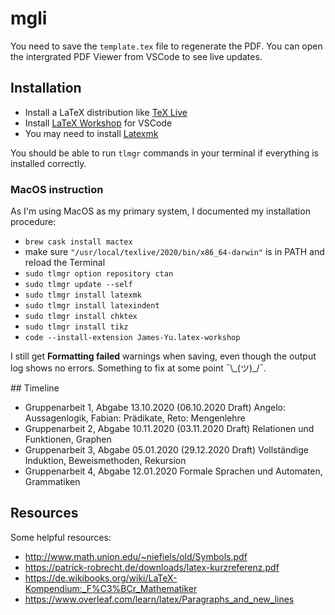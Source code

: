 # mgli

You need to save the `template.tex` file to regenerate the PDF. You can open the intergrated PDF Viewer from VSCode to see live updates.

## Installation

- Install a LaTeX distribution like [TeX Live](https://www.tug.org/texlive/)
- Install [LaTeX Workshop](https://marketplace.visualstudio.com/items?itemName=James-Yu.latex-workshop) for VSCode
- You may need to install [Latexmk](https://mg.readthedocs.io/latexmk.html)

You should be able to run `tlmgr` commands in your terminal if everything
is installed correctly.

### MacOS instruction

As I'm using MacOS as my primary system, I documented my installation procedure:

- `brew cask install mactex`
- make sure `"/usr/local/texlive/2020/bin/x86_64-darwin"` is in PATH and reload the Terminal
- `sudo tlmgr option repository ctan`
- `sudo tlmgr update --self`
- `sudo tlmgr install latexmk`
- `sudo tlmgr install latexindent`
- `sudo tlmgr install chktex`
- `sudo tlmgr install tikz`
- `code --install-extension James-Yu.latex-workshop`

I still get **Formatting failed** warnings when saving, even though the output
log shows no errors. Something to fix at some point ¯\\\_(ツ)\_/¯.

## Timeline

- Gruppenarbeit 1, Abgabe 13.10.2020 (06.10.2020 Draft)
  Angelo: Aussagenlogik, Fabian: Prädikate, Reto: Mengenlehre
- Gruppenarbeit 2, Abgabe 10.11.2020 (03.11.2020 Draft)
  Relationen und Funktionen, Graphen
- Gruppenarbeit 3, Abgabe 05.01.2020 (29.12.2020 Draft)
  Vollständige Induktion, Beweismethoden, Rekursion
- Gruppenarbeit 4, Abgabe 12.01.2020
  Formale Sprachen und Automaten, Grammatiken

## Resources

Some helpful resources:

- http://www.math.union.edu/~niefiels/old/Symbols.pdf
- https://patrick-robrecht.de/downloads/latex-kurzreferenz.pdf
- https://de.wikibooks.org/wiki/LaTeX-Kompendium:_F%C3%BCr_Mathematiker
- https://www.overleaf.com/learn/latex/Paragraphs_and_new_lines
